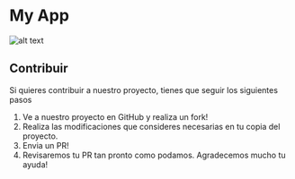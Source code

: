 # My App
![alt text](https://preview.redd.it/sk9nb6lgccq31.gif?format=png8&s=4314adede1e763a54cb4b435e3d246da0460d3ae)
## Contribuir
Si quieres contribuir a nuestro proyecto, tienes que seguir los siguientes pasos

1. Ve a nuestro proyecto en GitHub y realiza un fork!
2. Realiza las modificaciones que consideres necesarias en tu copia del proyecto.
3. Envia un PR!
4. Revisaremos tu PR tan pronto como podamos. Agradecemos mucho tu ayuda!
